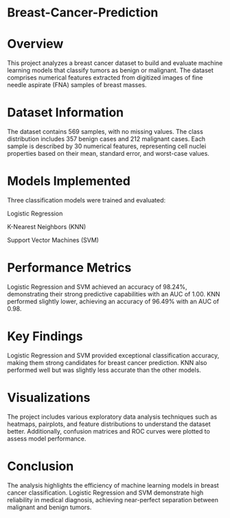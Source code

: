 # Breast-Cancer-Prediction

# Overview
This project analyzes a breast cancer dataset to build and evaluate machine learning models that classify tumors as benign or malignant. The dataset comprises numerical features extracted from digitized images of fine needle aspirate (FNA) samples of breast masses.

# Dataset Information
The dataset contains 569 samples, with no missing values. The class distribution includes 357 benign cases and 212 malignant cases. Each sample is described by 30 numerical features, representing cell nuclei properties based on their mean, standard error, and worst-case values.

# Models Implemented
Three classification models were trained and evaluated:

Logistic Regression

K-Nearest Neighbors (KNN)

Support Vector Machines (SVM)

# Performance Metrics
Logistic Regression and SVM achieved an accuracy of 98.24%, demonstrating their strong predictive capabilities with an AUC of 1.00. KNN performed slightly lower, achieving an accuracy of 96.49% with an AUC of 0.98.

# Key Findings
Logistic Regression and SVM provided exceptional classification accuracy, making them strong candidates for breast cancer prediction. KNN also performed well but was slightly less accurate than the other models.

# Visualizations
The project includes various exploratory data analysis techniques such as heatmaps, pairplots, and feature distributions to understand the dataset better. Additionally, confusion matrices and ROC curves were plotted to assess model performance.
# Conclusion
The analysis highlights the efficiency of machine learning models in breast cancer classification. Logistic Regression and SVM demonstrate high reliability in medical diagnosis, achieving near-perfect separation between malignant and benign tumors.
